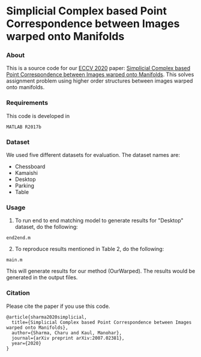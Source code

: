 # Simplicial Complex based Point Correspondence between Images warped onto Manifolds

### About
This is a source code for our [ECCV 2020](https://eccv2020.eu/) paper: [Simplicial Complex based Point Correspondence between Images warped onto Manifolds](https://arxiv.org/pdf/2007.02381.pdf). This solves assignment problem using higher order structures between images warped onto manifolds.

### Requirements
This code is developed in 
```
MATLAB R2017b
```
### Dataset
We used five different datasets for evaluation. The dataset names are:
- Chessboard
- Kamaishi
- Desktop
- Parking
- Table

### Usage
1. To run end to end matching model to generate results for "Desktop" dataset, do the following:
```
end2end.m
```
2. To reproduce results mentioned in Table 2, do the following:
```
main.m
```
This will generate results for our method (OurWarped). The results would be generated in the output files.

### Citation
Please cite the paper if you use this code.
```
@article{sharma2020simplicial,
  title={Simplicial Complex based Point Correspondence between Images warped onto Manifolds},
  author={Sharma, Charu and Kaul, Manohar},
  journal={arXiv preprint arXiv:2007.02381},
  year={2020}
}
```
